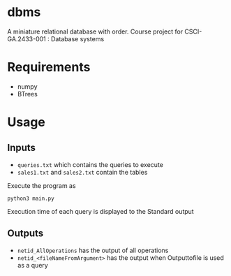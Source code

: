 # dbms
A miniature relational database with order. Course project for CSCI-GA.2433-001 : Database systems

# Requirements
- numpy
- BTrees

# Usage

## Inputs
- `queries.txt` which contains the queries to execute
- `sales1.txt` and `sales2.txt` contain the tables


Execute the program as
```
python3 main.py
```
Execution time of each query is displayed to the Standard output
## Outputs
- `netid_AllOperations` has the output of all operations 
- `netid_<fileNameFromArgument>` has the output when Outputtofile is used as a query
